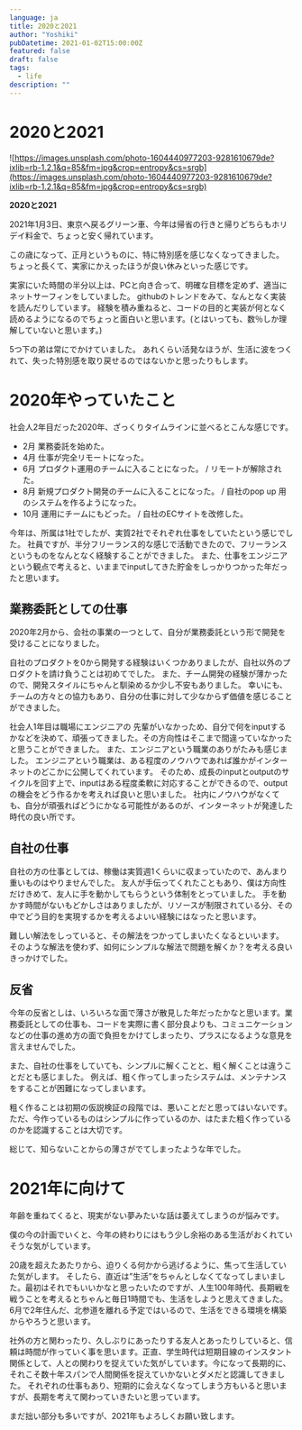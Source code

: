 ```yaml
---
language: ja
title: 2020と2021
author: "Yoshiki"
pubDatetime: 2021-01-02T15:00:00Z
featured: false
draft: false
tags:
  - life
description: ""
---
```


# **2020と2021**

![https://images.unsplash.com/photo-1604440977203-9281610679de?ixlib=rb-1.2.1&q=85&fm=jpg&crop=entropy&cs=srgb](https://images.unsplash.com/photo-1604440977203-9281610679de?ixlib=rb-1.2.1&q=85&fm=jpg&crop=entropy&cs=srgb)

**2020と2021**

2021年1月3日、東京へ戻るグリーン車、今年は帰省の行きと帰りどちらもホリデイ料金で、ちょっと安く帰れています。

この歳になって、正月というものに、特に特別感を感じなくなってきました。 ちょっと長くて、実家にかえったほうが良い休みといった感じです。

実家にいた時間の半分以上は、PCと向き合って、明確な目標を定めず、適当にネットサーフィンをしていました。 githubのトレンドをみて、なんとなく実装を読んだりしています。 経験を積み重ねると、コードの目的と実装が何となく読めるようになるのでちょっと面白いと思います。(とはいっても、数％しか理解していないと思います。)

5つ下の弟は常にでかけていました。 あれくらい活発なほうが、生活に波をつくれて、失った特別感を取り戻せるのではないかと思ったりもします。

# **2020年やっていたこと**

社会人2年目だった2020年、ざっくりタイムラインに並べるとこんな感じです。

- 2月 業務委託を始めた。
- 4月 仕事が完全リモートになった。
- 6月 プロダクト運用のチームに入ることになった。 / リモートが解除された。
- 8月 新規プロダクト開発のチームに入ることになった。 / 自社のpop up 用のシステムを作るようになった。
- 10月 運用にチームにもどった。 / 自社のECサイトを改修した。

今年は、所属は1社でしたが、実質2社でそれぞれ仕事をしていたという感じでした。 社員ですが、半分フリーランス的な感じで活動できたので、フリーランスというものをなんとなく経験することができました。 また、仕事をエンジニアという観点で考えると、いままでinputしてきた貯金をしっかりつかった年だったと思います。

## **業務委託としての仕事**

2020年2月から、会社の事業の一つとして、自分が業務委託という形で開発を受けることになりました。

自社のプロダクトを0から開発する経験はいくつかありましたが、自社以外のプロダクトを請け負うことは初めてでした。 また、チーム開発の経験が薄かったので、開発スタイルにちゃんと馴染めるか少し不安もありました。 幸いにも、チームの方々との協力もあり、自分の仕事に対して少なからず価値を感じることができました。

社会人1年目は職場にエンジニアの 先輩がいなかっため、自分で何をinputするかなどを決めて、頑張ってきました。その方向性はそこまで間違っていなかったと思うことができました。 また、エンジニアという職業のありがたみも感じました。 エンジニアという職業は、ある程度のノウハウであれば誰かがインターネットのどこかに公開してくれています。 そのため、成長のinputとoutputのサイクルを回す上で、inputはある程度柔軟に対応することができるので、outputの機会をどう作るかを考えれば良いと思いました。 社内にノウハウがなくても、自分が頑張ればどうにかなる可能性があるのが、インターネットが発達した時代の良い所です。

## **自社の仕事**

自社の方の仕事としては、稼働は実質週1くらいに収まっていたので、あんまり重いものはやりませんでした。 友人が手伝ってくれたこともあり、僕は方向性だけきめて、友人に手を動かしてもらうという体制をとっていました。 手を動かす時間がないもどかしさはありましたが、リソースが制限されている分、その中でどう目的を実現するかを考えるよいい経験にはなったと思います。

難しい解法をしっていると、その解法をつかってしまいたくなるといいます。 そのような解法を使わず、如何にシンプルな解法で問題を解くか？を考える良いきっかけでした。

## **反省**

今年の反省としは、いろいろな面で薄さが散見した年だったかなと思います。業務委託としての仕事も、コードを実際に書く部分良よりも、コミュニケーションなどの仕事の進め方の面で負担をかけてしまったり、プラスになるような意見を言えませんでした。

また、自社の仕事をしていても、シンプルに解くことと、粗く解くことは違うことだとも感じました。 例えば、粗く作ってしまったシステムは、メンテナンスをすることが困難になってしまいます。

粗く作ることは初期の仮説検証の段階では、悪いことだと思ってはいないです。 ただ、今作っているものはシンプルに作っているのか、はたまた粗く作っているのかを認識することは大切です。

総じて、知らないことからの薄さがでてしまったような年でした。

# **2021年に向けて**

年齢を重ねてくると、現実がない夢みたいな話は萎えてしまうのが悩みです。

僕の今の計画でいくと、今年の終わりにはもう少し余裕のある生活がおくれていそうな気がしています。

20歳を超えたあたりから、迫りくる何かから逃げるように、焦って生活していた気がします。 そしたら、直近は”生活”をちゃんとしなくてなってしまいました。最初はそれでもいいかなと思ったいたのですが、人生100年時代、長期戦を戦うことを考えるとちゃんと毎日1時間でも、生活をしようと思えてきました。 6月で2年住んだ、北参道を離れる予定ではいるので、生活をできる環境を構築からやろうと思います。

社外の方と関わったり、久しぶりにあったりする友人とあったりしていると、信頼は時間が作っていく事を思います。正直、学生時代は短期目線のインスタント関係として、人との関わりを捉えていた気がしています。今になって長期的に、それこそ数十年スパンで人間関係を捉えていかないとダメだと認識してきました。 それぞれの仕事もあり、短期的に会えなくなってしまう方もいると思いますが、長期を考えて関わっていきたいと思っています。

まだ拙い部分も多いですが、2021年もよろしくお願い致します。
